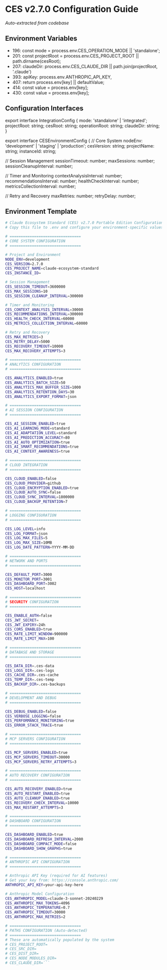 # CES v2.7.0 Configuration Guide

*Auto-extracted from codebase*

## Environment Variables

- 196:    const mode = process.env.CES_OPERATION_MODE || 'standalone';
- 201:      const projectRoot = process.env.CES_PROJECT_ROOT || path.dirname(cesRoot);
- 207:        claudeDir: process.env.CES_CLAUDE_DIR || path.join(projectRoot, '.claude')
- 393:        apiKey: process.env.ANTHROPIC_API_KEY,
- 407:    return process.env[key] || defaultValue;
- 414:    const value = process.env[key];
- 430:    const value = process.env[key];

## Configuration Interfaces

export interface IntegrationConfig {
  mode: 'standalone' | 'integrated';
  projectRoot: string;
  cesRoot: string;
  operationRoot: string;
  claudeDir: string;
}

export interface CESEnvironmentConfig {
  // Core System
  nodeEnv: 'development' | 'staging' | 'production';
  cesVersion: string;
  projectName: string;
  instanceId: string;

  // Session Management
  sessionTimeout: number;
  maxSessions: number;
  sessionCleanupInterval: number;

  // Timer and Monitoring
  contextAnalysisInterval: number;
  recommendationsInterval: number;
  healthCheckInterval: number;
  metricsCollectionInterval: number;

  // Retry and Recovery
  maxRetries: number;
  retryDelay: number;

## Environment Template

```bash
# Claude Ecosystem Standard (CES) v2.7.0 Portable Edition Configuration Template
# Copy this file to .env and configure your environment-specific values

# ================================
# CORE SYSTEM CONFIGURATION
# ================================

# Project and Environment
NODE_ENV=development
CES_VERSION=2.7.0
CES_PROJECT_NAME=claude-ecosystem-standard
CES_INSTANCE_ID=

# Session Management
CES_SESSION_TIMEOUT=3600000
CES_MAX_SESSIONS=10
CES_SESSION_CLEANUP_INTERVAL=300000

# Timer and Monitoring
CES_CONTEXT_ANALYSIS_INTERVAL=30000
CES_RECOMMENDATIONS_INTERVAL=300000
CES_HEALTH_CHECK_INTERVAL=60000
CES_METRICS_COLLECTION_INTERVAL=60000

# Retry and Recovery
CES_MAX_RETRIES=3
CES_RETRY_DELAY=5000
CES_RECOVERY_TIMEOUT=10000
CES_MAX_RECOVERY_ATTEMPTS=3

# ================================
# ANALYTICS CONFIGURATION
# ================================

CES_ANALYTICS_ENABLED=true
CES_ANALYTICS_BATCH_SIZE=50
CES_ANALYTICS_MAX_BUFFER_SIZE=1000
CES_ANALYTICS_RETENTION_DAYS=30
CES_ANALYTICS_EXPORT_FORMAT=json

# ================================
# AI SESSION CONFIGURATION
# ================================

CES_AI_SESSION_ENABLED=true
CES_AI_LEARNING_MODE=standard
CES_AI_ADAPTATION_LEVEL=standard
CES_AI_PREDICTION_ACCURACY=80
CES_AI_AUTO_OPTIMIZATION=true
CES_AI_SMART_RECOMMENDATIONS=true
CES_AI_CONTEXT_AWARENESS=true

# ================================
# CLOUD INTEGRATION
# ================================

CES_CLOUD_ENABLED=false
CES_CLOUD_PROVIDER=github
CES_CLOUD_ENCRYPTION_ENABLED=true
CES_CLOUD_AUTO_SYNC=false
CES_CLOUD_SYNC_INTERVAL=1800000
CES_CLOUD_BACKUP_RETENTION=7

# ================================
# LOGGING CONFIGURATION
# ================================

CES_LOG_LEVEL=info
CES_LOG_FORMAT=json
CES_LOG_MAX_FILES=5
CES_LOG_MAX_SIZE=10MB
CES_LOG_DATE_PATTERN=YYYY-MM-DD

# ================================
# NETWORK AND PORTS
# ================================

CES_DEFAULT_PORT=3000
CES_MONITOR_PORT=3001
CES_DASHBOARD_PORT=3002
CES_HOST=localhost

# ================================
# SECURITY CONFIGURATION
# ================================

CES_ENABLE_AUTH=false
CES_JWT_SECRET=
CES_JWT_EXPIRY=24h
CES_CORS_ENABLED=true
CES_RATE_LIMIT_WINDOW=900000
CES_RATE_LIMIT_MAX=100

# ================================
# DATABASE AND STORAGE
# ================================

CES_DATA_DIR=.ces-data
CES_LOGS_DIR=.ces-logs
CES_CACHE_DIR=.ces-cache
CES_TEMP_DIR=.ces-temp
CES_BACKUP_DIR=.ces-backups

# ================================
# DEVELOPMENT AND DEBUG
# ================================

CES_DEBUG_ENABLED=false
CES_VERBOSE_LOGGING=false
CES_PERFORMANCE_MONITORING=true
CES_ERROR_STACK_TRACE=true

# ================================
# MCP SERVERS CONFIGURATION
# ================================

CES_MCP_SERVERS_ENABLED=true
CES_MCP_SERVERS_TIMEOUT=30000
CES_MCP_SERVERS_RETRY_ATTEMPTS=3

# ================================
# AUTO RECOVERY CONFIGURATION
# ================================

CES_AUTO_RECOVERY_ENABLED=true
CES_AUTO_RESTART_ENABLED=true
CES_AUTO_CLEANUP_ENABLED=true
CES_RECOVERY_CHECK_INTERVAL=10000
CES_MAX_RESTART_ATTEMPTS=3

# ================================
# DASHBOARD CONFIGURATION
# ================================

CES_DASHBOARD_ENABLED=true
CES_DASHBOARD_REFRESH_INTERVAL=2000
CES_DASHBOARD_COMPACT_MODE=false
CES_DASHBOARD_SHOW_GRAPHS=true

# ================================
# ANTHROPIC API CONFIGURATION
# ================================

# Anthropic API Key (required for AI features)
# Get your key from: https://console.anthropic.com/
ANTHROPIC_API_KEY=your-api-key-here

# Anthropic Model Configuration
CES_ANTHROPIC_MODEL=claude-3-sonnet-20240229
CES_ANTHROPIC_MAX_TOKENS=4096
CES_ANTHROPIC_TEMPERATURE=0.7
CES_ANTHROPIC_TIMEOUT=30000
CES_ANTHROPIC_MAX_RETRIES=2

# ================================
# PATHS CONFIGURATION (Auto-detected)
# ================================
# These are automatically populated by the system
# CES_PROJECT_ROOT=
# CES_SRC_DIR=
# CES_DIST_DIR=
# CES_NODE_MODULES_DIR=
# CES_CLAUDE_DIR=```
